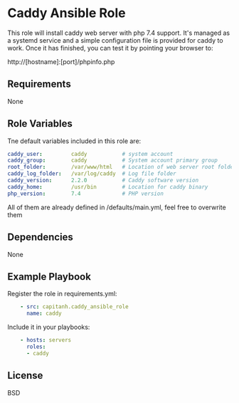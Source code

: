 Caddy Ansible Role
==================

This role will install caddy web server with php 7.4 support. It's managed as a systemd service and a simple configuration file is provided for caddy to work. Once it has finished, you can test it by pointing your browser to:

http://[hostname]:[port]/phpinfo.php


Requirements
------------
None

Role Variables
--------------
Tne default variables included in this role are:
```yaml
caddy_user:         caddy           # system account
caddy_group:        caddy           # System account primary group
root_folder:        /var/www/html   # Location of web server root folder
caddy_log_folder:   /var/log/caddy  # Log file folder
caddy_version:      2.2.0           # Caddy software version
caddy_home:         /usr/bin        # Location for caddy binary
php_version:        7.4             # PHP version
```
All of them are already defined in /defaults/main.yml, feel free to overwrite them

Dependencies
------------
None

Example Playbook
----------------
Register the role in requirements.yml:
```yaml
    - src: capitanh.caddy_ansible_role
      name: caddy
```
Include it in your playbooks:
```yaml
    - hosts: servers
      roles:
      - caddy
```
License
-------
BSD

